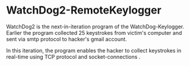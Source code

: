 # WatchDog2-RemoteKeylogger

WatchDog2 is the next-in-iteration program of the WatchDog-Keylogger. Earlier the program collected 25 keystrokes from victim's computer and sent via smtp protocol to hacker's gmail account.

In this iteration, the program enables the hacker to collect keystrokes in real-time using TCP protocol and socket-connections .
